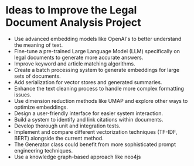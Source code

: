 # Ideas to Improve the Legal Document Analysis Project

-  Use advanced embedding models like OpenAI's to better understand the meaning of text.
-  Fine-tune a pre-trained Large Language Model (LLM) specifically on legal documents to generate more accurate answers.
-  Improve keyword and article matching algorithms.
-  Create a batch processing system to generate embeddings for large sets of documents.
-  Add serialization for vector stores and generated summaries.
-  Enhance the text cleaning process to handle more complex formatting issues.
-  Use dimension reduction methods like UMAP and explore other ways to optimize embeddings.
-  Design a user-friendly interface for easier system interaction.
-  Build a system to identify and link citations within documents.
-  Develop thorough unit and integration tests.
- Implement and compare different vectorization techniques (TF-IDF, BERT) alongside the current method.
- The Generator class could benefit from more sophisticated prompt engineering techniques.
- Use a knowledge graph-based approach like neo4js
